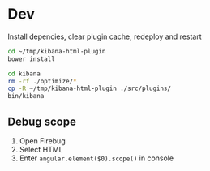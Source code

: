 # Dev
Install depencies, clear plugin cache, redeploy and restart

```bash
cd ~/tmp/kibana-html-plugin
bower install

cd kibana
rm -rf ./optimize/*
cp -R ~/tmp/kibana-html-plugin ./src/plugins/
bin/kibana
```

## Debug scope

1. Open Firebug
2. Select HTML
3. Enter `angular.element($0).scope()` in console